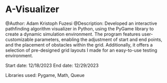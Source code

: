 # A-Visualizer
@Author: Adam Kristoph Fuzesi
@Description: Developed an interactive pathfinding algorithm visualizer in Python, using the PyGame library to create a dynamic simulation environment. The program features user-customizable parameters, enabling the adjustment of start and end points, and the
placement of obstacles within the grid. Additionally, it offers a selection of pre-designed grid layouts I made for an easy-to-use testing environment.

Start date: 12/18/2023
End date: 12/29/2023 

Libraries used: Pygame, Math, Queue
